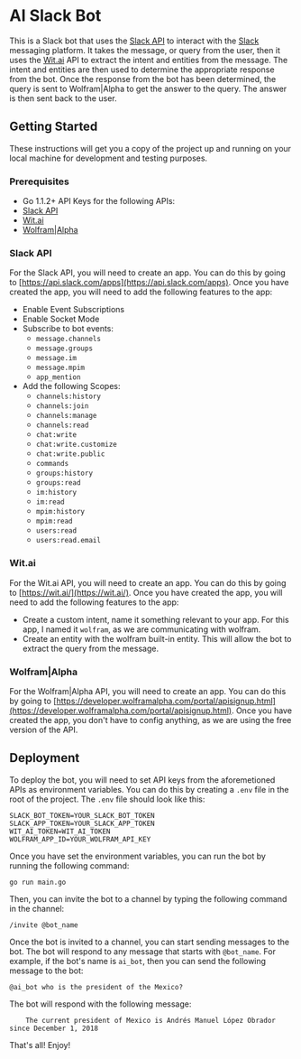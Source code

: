# AI Slack Bot

This is a Slack bot that uses the [Slack API](https://api.slack.com/) to interact with the [Slack](https://slack.com/) messaging platform. It takes the message, or query from the user, then it uses the [Wit.ai](https://wit.ai/) API to extract the intent and entities from the message. The intent and entities are then used to determine the appropriate response from the bot. Once the response from the bot has been determined, the query is sent to Wolfram|Alpha to get the answer to the query. The answer is then sent back to the user.

## Getting Started

These instructions will get you a copy of the project up and running on your local machine for development and testing purposes.

### Prerequisites

* Go 1.1.2+
API Keys for the following APIs:
* [Slack API](https://api.slack.com/)
* [Wit.ai](https://wit.ai/)
* [Wolfram|Alpha](https://developer.wolframalpha.com/portal/apisignup.html)

### Slack API

For the Slack API, you will need to create an app. You can do this by going to [https://api.slack.com/apps](https://api.slack.com/apps). Once you have created the app, you will need to add the following features to the app:

* Enable Event Subscriptions
* Enable Socket Mode
* Subscribe to bot events: 
    * `message.channels` 
    * `message.groups` 
    * `message.im` 
    * `message.mpim`
    * `app_mention`
* Add the following Scopes:
    * `channels:history`
    * `channels:join`
    * `channels:manage`
    * `channels:read`
    * `chat:write`
    * `chat:write.customize`
    * `chat:write.public`
    * `commands`
    * `groups:history`
    * `groups:read`
    * `im:history`
    * `im:read`
    * `mpim:history`
    * `mpim:read`
    * `users:read`
  * `users:read.email`

### Wit.ai

For the Wit.ai API, you will need to create an app. You can do this by going to [https://wit.ai/](https://wit.ai/). Once you have created the app, you will need to add the following features to the app:

* Create a custom intent, name it something relevant to your app. For this app, I named it `wolfram`, as we are communicating with wolfram.
* Create an entity with the wolfram built-in entity. This will allow the bot to extract the query from the message.

### Wolfram|Alpha

For the Wolfram|Alpha API, you will need to create an app. You can do this by going to [https://developer.wolframalpha.com/portal/apisignup.html](https://developer.wolframalpha.com/portal/apisignup.html). Once you have created the app, you don't have to config anything, as we are using the free version of the API.

## Deployment

To deploy the bot, you will need to set API keys from the aforemetioned APIs as environment variables. You can do this by creating a `.env` file in the root of the project. The `.env` file should look like this:

    SLACK_BOT_TOKEN=YOUR_SLACK_BOT_TOKEN
    SLACK_APP_TOKEN=YOUR_SLACK_APP_TOKEN
    WIT_AI_TOKEN=WIT_AI_TOKEN
    WOLFRAM_APP_ID=YOUR_WOLFRAM_API_KEY

Once you have set the environment variables, you can run the bot by running the following command:

    go run main.go

Then, you can invite the bot to a channel by typing the following command in the channel:

    /invite @bot_name

Once the bot is invited to a channel, you can start sending messages to the bot. The bot will respond to any message that starts with `@bot_name`. For example, if the bot's name is `ai_bot`, then you can send the following message to the bot:

    @ai_bot who is the president of the Mexico?

The bot will respond with the following message:

        The current president of Mexico is Andrés Manuel López Obrador since December 1, 2018

That's all! Enjoy!
